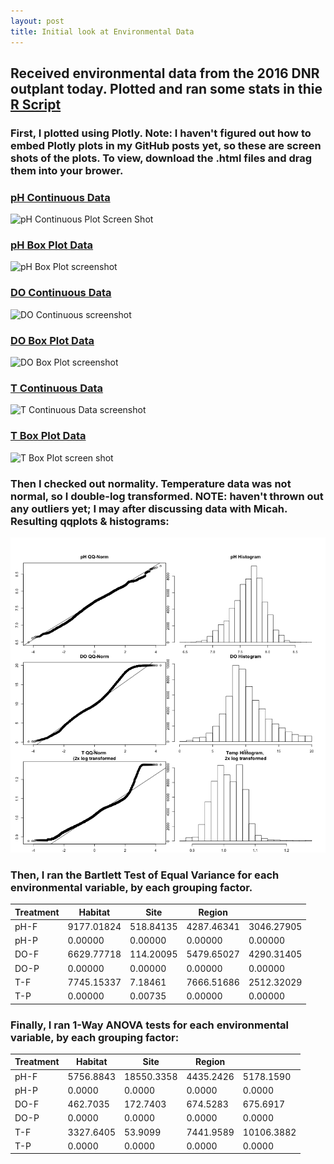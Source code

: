 ```yaml
---
layout: post
title: Initial look at Environmental Data
---
```


## Received environmental data from the 2016 DNR outplant today. Plotted and ran some stats in thie [R Script](https://raw.githubusercontent.com/RobertsLab/Paper-DNR-Geoduck-Proteomics/master/analyses/Environmental/Env-Data-Plots.R)

### First, I plotted using Plotly. Note: I haven't figured out how to embed Plotly plots in my GitHub posts yet, so these are screen shots of the plots. To view, download the .html files and drag them into your brower. 

### [pH Continuous Data](https://github.com/RobertsLab/Paper-DNR-Geoduck-Proteomics/raw/master/analyses/Environmental/June2016-Outplant-pH-series.html)
![pH Continuous Plot Screen Shot](https://user-images.githubusercontent.com/17264765/32825989-a3bfec5c-c99b-11e7-8a1d-cf648d1cd4ac.png)

### [pH Box Plot Data](https://github.com/RobertsLab/Paper-DNR-Geoduck-Proteomics/raw/master/analyses/Environmental/June2016-Outplant-pH-box.html)
![pH Box Plot screenshot](https://user-images.githubusercontent.com/17264765/32826057-d3af59ca-c99b-11e7-8772-981f0605b3cb.png)


### [DO Continuous Data](https://github.com/RobertsLab/Paper-DNR-Geoduck-Proteomics/raw/master/analyses/Environmental/June2016-Outplant-DO-series.html)
![DO Continuous screenshot](https://user-images.githubusercontent.com/17264765/32826291-b1f69be4-c99c-11e7-8584-03079d40feee.png)

### [DO Box Plot Data](https://github.com/RobertsLab/Paper-DNR-Geoduck-Proteomics/raw/master/analyses/Environmental/June2016-Outplant-DO-box.html)
![DO Box Plot screenshot](https://user-images.githubusercontent.com/17264765/32826111-ffe5088c-c99b-11e7-9001-a63a3bb7b14e.png)

### [T Continuous Data](https://github.com/RobertsLab/Paper-DNR-Geoduck-Proteomics/raw/master/analyses/Environmental/June2016-Outplant-Temp-series.html)
![T Continuous Data screenshot](https://user-images.githubusercontent.com/17264765/32826139-1f2448fc-c99c-11e7-9d4a-862def7ae05b.png)

### [T Box Plot Data](https://github.com/RobertsLab/Paper-DNR-Geoduck-Proteomics/raw/master/analyses/Environmental/June2016-Outplant-Temp-box.html)
![T Box Plot screen shot](https://user-images.githubusercontent.com/17264765/32826247-7faa8c0e-c99c-11e7-8b29-daf6d9f6e814.png)


### Then I checked out normality. Temperature data was not normal, so I double-log transformed. NOTE: haven't thrown out any outliers yet; I may after discussing data with Micah. Resulting qqplots & histograms:

![Environmental Data Normality Check](https://github.com/RobertsLab/Paper-DNR-Geoduck-Proteomics/blob/master/analyses/Environmental/Env-Normality.png?raw=true)

### Then, I ran the Bartlett Test of Equal Variance for each environmental variable, by each grouping factor. 

| Treatment | Habitat    | Site      | Region     |            | 
|-----------|------------|-----------|------------|------------| 
| pH-F      | 9177.01824 | 518.84135 | 4287.46341 | 3046.27905 | 
| pH-P      | 0.00000    | 0.00000   | 0.00000    | 0.00000    | 
| DO-F      | 6629.77718 | 114.20095 | 5479.65027 | 4290.31405 | 
| DO-P      | 0.00000    | 0.00000   | 0.00000    | 0.00000    | 
| T-F       | 7745.15337 | 7.18461   | 7666.51686 | 2512.32029 | 
| T-P       | 0.00000    | 0.00735   | 0.00000    | 0.00000    | 


### Finally, I ran 1-Way ANOVA tests for each environmental variable, by each grouping factor: 

| Treatment | Habitat   | Site       | Region    |            | 
|-----------|-----------|------------|-----------|------------| 
| pH-F      | 5756.8843 | 18550.3358 | 4435.2426 | 5178.1590  | 
| pH-P      | 0.0000    | 0.0000     | 0.0000    | 0.0000     | 
| DO-F      | 462.7035  | 172.7403   | 674.5283  | 675.6917   | 
| DO-P      | 0.0000    | 0.0000     | 0.0000    | 0.0000     | 
| T-F       | 3327.6405 | 53.9099    | 7441.9589 | 10106.3882 | 
| T-P       | 0.0000    | 0.0000     | 0.0000    | 0.0000     | 
